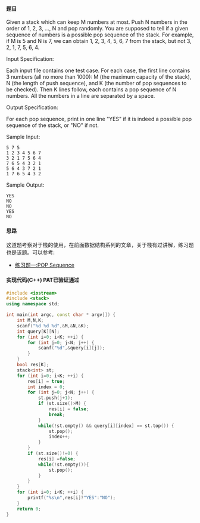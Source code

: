 #### 题目
Given a stack which can keep M numbers at most. Push N numbers in the order of 1, 2, 3, ..., N and pop randomly. You are supposed to tell if a given sequence of numbers is a possible pop sequence of the stack. For example, if M is 5 and N is 7, we can obtain 1, 2, 3, 4, 5, 6, 7 from the stack, but not 3, 2, 1, 7, 5, 6, 4.

Input Specification:

Each input file contains one test case. For each case, the first line contains 3 numbers (all no more than 1000): M (the maximum capacity of the stack), N (the length of push sequence), and K (the number of pop sequences to be checked). Then K lines follow, each contains a pop sequence of N numbers. All the numbers in a line are separated by a space.

Output Specification:

For each pop sequence, print in one line "YES" if it is indeed a possible pop sequence of the stack, or "NO" if not.

Sample Input:
```text
5 7 5
1 2 3 4 5 6 7
3 2 1 7 5 6 4
7 6 5 4 3 2 1
5 6 4 3 7 2 1
1 7 6 5 4 3 2
```


      
    
Sample Output:
````text
YES
NO
NO
YES
NO
````

#### 思路

这道题考察对于栈的使用，在前面数据结构系列的文章，关于栈有过讲解，练习题也是该题。可以参考:

* [练习题一:POP Sequence](/structure/stack/POPSequence.md)

#### 实现代码(C++) PAT已验证通过

```c++
#include <iostream>
#include <stack>
using namespace std;

int main(int argc, const char * argv[]) {
    int M,N,K;
    scanf("%d %d %d",&M,&N,&K);
    int query[K][N];
    for (int i=0; i<K; ++i) {
        for (int j=0; j<N; j++) {
            scanf("%d",&query[i][j]);
        }
    }
    bool res[K];
    stack<int> st;
    for (int i=0; i<K; ++i) {
        res[i] = true;
        int index = 0;
        for (int j=0; j<N; j++) {
            st.push(j+1);
            if (st.size()>M) {
                res[i] = false;
                break;
            }
            while(!st.empty() && query[i][index] == st.top()) {
                st.pop();
                index++;
            }
        }
        if (st.size()!=0) {
            res[i] =false;
            while(!st.empty()){
                st.pop();
            }
        }
    }
    for (int i=0; i<K; ++i) {
        printf("%s\n",res[i]?"YES":"NO");
    }
    return 0;
}
```
